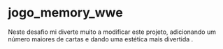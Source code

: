 # jogo_memory_wwe
Neste desafio mi diverte muito a modificar este projeto, adicionando um número maiores de cartas e dando uma estética mais divertida .
